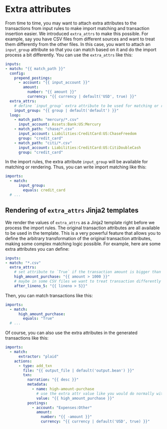 # Extra attributes

From time to time, you may want to attach extra attributes to the transactions from input rules to make import matching and transaction insertion easier.
We introduced `extra_attrs` to make this possible.
For example, say you have CSV files from different sources and want to treat them differently from the other files.
In this case, you want to attach an `input_group` attribute so that you can match based on it and do the import process a bit differently.
You can use the `extra_attrs` like this:

```yaml
inputs:
- match: "{{ match_path }}"
  config:
    prepend_postings:
      - account: "{{ input_account }}"
        amount:
          number: "{{ amount }}"
          currency: "{{ currency | default('USD', true) }}"
  extra_attrs:
    # define `input_group` extra attribute to be used for matching or rendering
    input_group: "{{ group | default('default') }}"
  loop:
    - match_path: "mercury/*.csv"
      input_account: Assets:Bank:US:Mercury
    - match_path: "chase/*.csv"
      input_account: Liabilities:CreditCard:US:ChaseFreedom
      group: "credit_card"
    - match_path: "citi/*.csv"
      input_account: Liabilities:CreditCard:US:CitiDoubleCash
      group: "credit_card"
```

In the import rules, the extra attribute `input_group` will be available for matching or rendering.
Thus, you can write import matching like this:

```yaml
imports:
  - match:
      input_group:
        equals: credit_card
  # ...
```

## Rendering of `extra_attrs` Jinja2 templates

We render the values of `extra_attrs` as a Jinja2 template right before we process the import rules.
The original transaction attributes are all available to be used in the template.
This is a very powerful feature that allows you to define the arbitrary transformation of the original transaction attributes, making some complex matching logic possible.
For example, here are some extra attributes you can define:

```yaml
inputs:
- match: "*.csv"
  extra_attrs:
    # set attribute to `True` if the transaction amount is bigger than certain value
    high_amount_purchase: "{{ amount > 1000 }}"
    # maybe in some CSV files we want to treat transaction differently after line 5
    after_lineno_5: "{{ lineno > 5}}"
```

Then, you can match transactions like this:

```yaml
imports:
  - match:
      high_amount_purchase:
        equals: "True"
  # ...
```

Of course, you can also use the extra attributes in the generated transactions like this:

```yaml
imports:
  - match:
      extractor: "plaid"
    actions:
      - type: add_txn
        file: "{{ output_file | default('output.bean') }}"
        txn:
          narration: "{{ desc }}"
          metadata:
            - name: high-amount-purchase
              # use the extra attr value like you would do normally with transaction attributes
              value: "{{ high_amount_purchase }}"
          postings:
            - account: "Expenses:Other"
              amount:
                number: "{{ -amount }}"
                currency: "{{ currency | default('USD', true) }}"
```